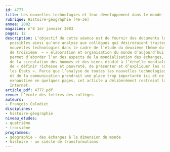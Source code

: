 ```yaml
---
id: 4777
title: Les nouvelles technologies et leur développement dans le monde
rubrique: Histoire-géographie [4e-3e]
annee: 2002
magazine: n°8 1er janvier 2003
pages: 12
description: L’objectif de cette séance est de fournir des documents les plus récents
  possibles ainsi qu’une analyse aux collègues qui désireraient traiter le sujet des
  nouvelles technologies dans le cadre de l’étude du deuxième thème du programme d’histoire-géographie
  de troisième  – « élaboration et organisation du monde d’aujourd’hui ». Cette approche
  permet d’aborder l’un des aspects de la mondialisation des échanges, « l’accroissement
  de la circulation des hommes et des biens étudié à l’échelle mondiale », mais également
  de « définir richesse et pauvreté, de présenter et d’expliquer les contrastes entre
  les États ». Parce que l’analyse de toutes les nouvelles technologies de l’information
  et de la communication prendrait une place trop importante ici et ne saurait être
  exhaustive en quelques pages, cet article a délibérément restreint la question à
  Internet.
article_pdf: 4777.pdf
revue: L’école des lettres des collèges
auteurs:
- François Colodiet
disciplines:
- histoire-géographie
niveau_etudes:
- quatrième
- troisième
programmes:
- géographie - des échanges à la dimension du monde
- histoire - un siècle de transformations
---
```


